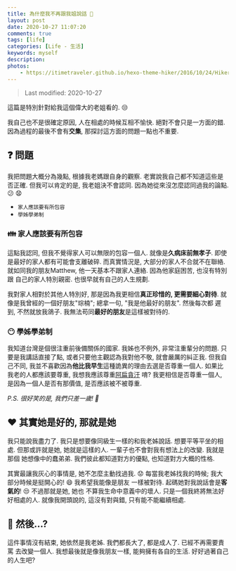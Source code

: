 ```yaml
---
title: 為什麼我不再跟我姐說話 👧
layout: post
date: 2020-10-27 11:07:20
comments: true
tags: [life]
categories: [Life - 生活]
keywords: myself
description: 
photos:
	- https://itimetraveler.github.io/hexo-theme-hiker/2016/10/24/Hiker%E4%B8%BB%E9%A2%98%E9%A2%84%E8%A7%88/homepage-index.png
---
```


> Last modified: 2020-10-27

這篇是特別針對給我這個偉大的老姐看的. 😒

我自己也不是很確定原因, 人在相處的時候互相不愉快. 絕對不會只是一方面的錯.
因為過程的最後不會有**交集**, 那探討這方面的問題一點也不重要.

<!-- more -->

## ❓ 問題

我把問題大概分為幾點, 根據我老媽跟自身的觀察.
老實說我自己都不知道這些是否正確. 但我可以肯定的是, 我老姐決不會認同.
因為她從來沒怎麼認同過我的論點. 😕 😧

* `家人應該要有所包容`
* `學姊學弟制`

### 👪 家人應該要有所包容

這點我認同, 但我不覺得家人可以無限的包容一個人. 就像是**久病床前無孝子**.
即使是最好的家人都有可能會支離破碎. 而真實情況是, 大部分的家人不合就不在聯絡.
就如同我的朋友Matthew, 他一天基本不跟家人連絡. 因為他家庭困苦, 也沒有特別跟
自己的家人特別親密. 也很早就有自己的人生規劃.

我對家人相對於其他人特別好, 那是因為我更相信**真正珍惜的, 更需要細心對待**.
就像是我曾經的一個好朋友"琮楠"; 總拿一句, "我是他最好的朋友". 然後每次都
遲到, 不然就放我鴿子. 我無法苟同**最好的朋友**是這樣被對待的.

### 😶 學姊學弟制

我知道台灣是個很注重前後備關係的國家. 我姊也不例外, 非常注重輩分的問題.
只要是我講話直接了點, 或者只要他主觀認為我對他不敬, 就會嚴厲的糾正我.
但我自己不同, 我並不喜歡因為**他比我早生**這種詭異的理由去選是否尊重一個人.
如果比我老的人都應該要尊重, 我想我應該尊重[阿扁貪汙](https://zh.wikipedia.org/wiki/%E9%99%B3%E6%B0%B4%E6%89%81%E5%AE%B6%E5%BA%AD%E5%AF%86%E5%B8%B3%E6%A1%88)
唷? 我更相信是否尊重一個人, 是因為一個人是否有那價值, 是否應該被不被尊重.

*P.S. 很好笑的是, 我們只差一歲! 😬*

## ❤️ 其實她是好的, 那就是她

我只能說我盡力了. 我只是想要像同級生一樣的和我老姊說話. 想要平等平坐的相處.
但那或許就是她, 她就是這樣的人. 一輩子也不會對我有想法上的改變. 我就是那個
她想像中的蠢弟弟. 我們彼此都知道對方的優點, 也知道對方大概的性格.

其實最讓我灰心的事情是, 她不怎麼主動找過我. 😟 每當我老姊找我的時候;
我大部分時候是挺開心的! 😄 我希望我能像是朋友
一樣被對待. 起碼她對我說話會是**客氣的**! 😒 不過那就是她, 她也
不算我生命中意義中的壞人. 只是一個我終將無法好好相處的人. 就像我開頭說的,
這沒有對與錯, 只有能不能繼續相處.

## 👋 然後...?

這件事情沒有結束, 她依然是我老姊. 我們都長大了, 都是成人了. 已經不再需要責罵
去改變一個人. 我想最後就是像我朋友一樣, 能夠擁有各自的生活. 好好過著自己的人生吧?
